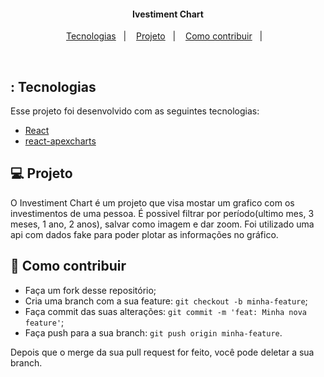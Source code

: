 <h4 align="center">
  Ivestiment Chart
</h4>

<p align="center">
  <a href="#-tecnologias">Tecnologias</a>&nbsp;&nbsp;&nbsp;|&nbsp;&nbsp;&nbsp;
  <a href="#-projeto">Projeto</a>&nbsp;&nbsp;&nbsp;|&nbsp;&nbsp;&nbsp;
  <a href="#-como-contribuir">Como contribuir</a>&nbsp;&nbsp;&nbsp;|&nbsp;&nbsp;&nbsp;
</p>

<br>

## : Tecnologias

Esse projeto foi desenvolvido com as seguintes tecnologias:

- [React](https://reactjs.org)
- [react-apexcharts](https://apexcharts.com/docs/react-charts/)

## 💻 Projeto

O Investiment Chart é um projeto que visa mostar um grafico com os investimentos de uma pessoa.
É possivel filtrar por período(ultimo mes, 3 meses, 1 ano, 2 anos), salvar como imagem e dar zoom.
Foi utilizado uma api com dados fake para poder plotar as informações no gráfico.

## 🤔 Como contribuir

- Faça um fork desse repositório;
- Cria uma branch com a sua feature: `git checkout -b minha-feature`;
- Faça commit das suas alterações: `git commit -m 'feat: Minha nova feature'`;
- Faça push para a sua branch: `git push origin minha-feature`.

Depois que o merge da sua pull request for feito, você pode deletar a sua branch.
